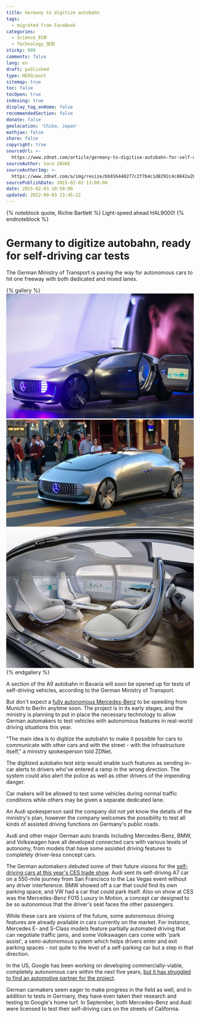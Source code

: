 ```yaml
---
title: Germany to digitize autobahn
tags:
  - migrated from FaceBook
categories:
  - Science_科学
  - Technology_技術
sticky: 999
comments: false
lang: en
draft: published
type: HEXO/post
sitemap: true
toc: false
tocOpen: true
indexing: true
display_tag_onHome: false
recommendedSection: false
donate: false
geolocation: 'Chiba, Japan'
mathjax: false
share: false
copyright: true
sourceUrl: >-
  https://www.zdnet.com/article/germany-to-digitise-autobahn-for-self-driving-car-tests/
sourceAuthor: Sara ZASKE
sourceAuthorImg: >-
  https://www.zdnet.com/a/img/resize/bb016440277c2f7b4c1d8292c4c8842a2b23d40a/2015/02/06/f430191f-fb78-43df-b720-80b9ea5f3b11/zaskesara-thumb.jpg?auto=webp&fit=crop&height=192&width=192
sourcePublishDate: 2015-02-02 13:00:00
date: 2015-02-03 10:50:00
updated: 2022-09-03 23:45:22
---
```

{% noteblock quote, Richie Bartlett %}
Light-speed ahead HAL9000!
{% endnoteblock %}

# Germany to digitize autobahn, ready for self-driving car tests
The German Ministry of Transport is paving the way for autonomous cars to hit one freeway with both dedicated and mixed lanes.

{% gallery %}
![The self-driving Mercedes-Benz F015.](./Germany-to-digitize-autobahn/mercedes-f-015-luxury-in-motion-2015.jpg.webp)
![This driverless Mercedes has been spotted driving around San Francisco.](./Germany-to-digitize-autobahn/11043388_1059226227431721_7288809919902612856_o.jpg)
{% endgallery %}

A section of the A9 autobahn in Bavaria will soon be opened up for tests of self-driving vehicles, according to the German Ministry of Transport.

But don't expect a [fully autonomous Mercedes-Benz](http://www.cnet.com/news/mercedes-benz-unveils-luxury-concept-self-driving-car/) to be speeding from Munich to Berlin anytime soon. The project is in its early stages, and the ministry is planning to put in place the necessary technology to allow German automakers to test vehicles with autonomous features in real-world driving situations this year.

"The main idea is to digitize the autobahn to make it possible for cars to communicate with other cars and with the street - with the infrastructure itself," a ministry spokesperson told ZDNet.

The digitized autobahn test strip would enable such features as sending in-car alerts to drivers who've entered a ramp in the wrong direction. The system could also alert the police as well as other drivers of the impending danger.

Car makers will be allowed to test some vehicles during normal traffic conditions while others may be given a separate dedicated lane.

An Audi spokesperson said the company did not yet know the details of the ministry's plan, however the company welcomes the possibility to test all kinds of assisted driving functions on Germany's public roads.

Audi and other major German auto brands including Mercedes-Benz, BMW, and Volkswagen have all developed connected cars with various levels of autonomy, from models that have some assisted driving features to completely driver-less concept cars.

The German automakers debuted some of their future visions for the [self-driving cars at this year's CES trade show](http://www.cnet.com/news/self-driving-cars-apple-carplay-and-android-auto-take-over-ces-2015/). Audi sent its self-driving A7 car on a 550-mile journey from San Francisco to the Las Vegas event without any driver interference. BMW showed off a car that could find its own parking space, and VW had a car that could park itself. Also on show at CES was the Mercedes-Benz F015 Luxury in Motion, a concept car designed to be so autonomous that the driver's seat faces the other passengers.

While these cars are visions of the future, some autonomous driving features are already available in cars currently on the market. For instance, Mercedes E- and S-Class models feature partially automated driving that can negotiate traffic jams, and some Volkswagen cars come with 'park assist', a semi-autonomous system which helps drivers enter and exit parking spaces - not quite to the level of a self-parking car but a step in that direction.

In the US, Google has been working on developing commercially-viable, completely autonomous cars within the next five years, [but it has struggled to find an automotive partner for the project](https://www.zdnet.com/article/google-hunts-for-self-driving-car-partners/).

German carmakers seem eager to make progress in the field as well, and in addition to tests in Germany, they have even taken their research and testing to Google's home turf. In September, both Mercedes-Benz and Audi were licensed to test their self-driving cars on the streets of California.

